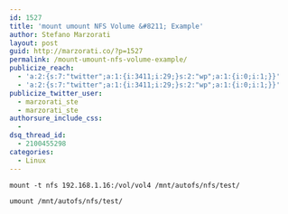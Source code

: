 ```yaml
---
id: 1527
title: 'mount umount NFS Volume &#8211; Example'
author: Stefano Marzorati
layout: post
guid: http://marzorati.co/?p=1527
permalink: /mount-umount-nfs-volume-example/
publicize_reach:
  - 'a:2:{s:7:"twitter";a:1:{i:3411;i:29;}s:2:"wp";a:1:{i:0;i:1;}}'
  - 'a:2:{s:7:"twitter";a:1:{i:3411;i:29;}s:2:"wp";a:1:{i:0;i:1;}}'
publicize_twitter_user:
  - marzorati_ste
  - marzorati_ste
authorsure_include_css:
  - 
dsq_thread_id:
  - 2100455298
categories:
  - Linux
---
```

`mount -t nfs 192.168.1.16:/vol/vol4 /mnt/autofs/nfs/test/`

`umount /mnt/autofs/nfs/test/`